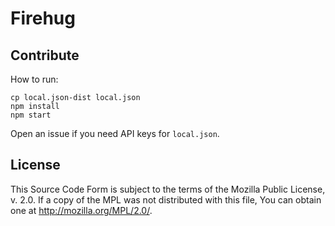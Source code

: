 # Firehug

## Contribute

How to run:

    cp local.json-dist local.json
    npm install
    npm start

Open an issue if you need API keys for `local.json`.

## License

This Source Code Form is subject to the terms of the Mozilla Public
License, v. 2.0. If a copy of the MPL was not distributed with this
file, You can obtain one at http://mozilla.org/MPL/2.0/.